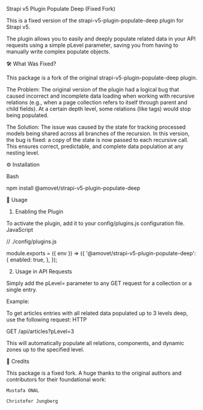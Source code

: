 Strapi v5 Plugin Populate Deep (Fixed Fork)

This is a fixed version of the strapi-v5-plugin-populate-deep plugin for Strapi v5.

The plugin allows you to easily and deeply populate related data in your API requests using a simple pLevel parameter, saving you from having to manually write complex populate objects.

🛠️ What Was Fixed?

This package is a fork of the original strapi-v5-plugin-populate-deep plugin.

The Problem:
The original version of the plugin had a logical bug that caused incorrect and incomplete data loading when working with recursive relations (e.g., when a page collection refers to itself through parent and child fields). At a certain depth level, some relations (like tags) would stop being populated.

The Solution:
The issue was caused by the state for tracking processed models being shared across all branches of the recursion. In this version, the bug is fixed: a copy of the state is now passed to each recursive call. This ensures correct, predictable, and complete data population at any nesting level.

⚙️ Installation

Bash

npm install @amovet/strapi-v5-plugin-populate-deep

🚀 Usage

1. Enabling the Plugin

To activate the plugin, add it to your config/plugins.js configuration file.
JavaScript

// ./config/plugins.js

module.exports = ({ env }) => ({
  '@amovet/strapi-v5-plugin-populate-deep': {
    enabled: true,
  },
});

2. Usage in API Requests

Simply add the pLevel=<depth> parameter to any GET request for a collection or a single entry.

Example:

To get articles entries with all related data populated up to 3 levels deep, use the following request:
HTTP

GET /api/articles?pLevel=3

This will automatically populate all relations, components, and dynamic zones up to the specified level.

🙏 Credits

This package is a fixed fork. A huge thanks to the original authors and contributors for their foundational work:

    Mustafa ONAL

    Christofer Jungberg
